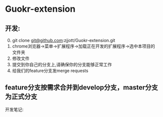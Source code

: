 Guokr-extension
===============

开发:
---------------
0. git clone git@github.com:zjjott/Guokr-extension.git
1. chrome浏览器->菜单->扩展程序->加载正在开发的扩展程序->选中本项目的文件夹
2. 修改文件
3. 提交到你自己的分支上,请确保你的分支能够正常工作
4. 给我们的feature分支发merge requests

feature分支按需求合并到develop分支，master分支为正式分支
-----------------
开发笔记:
